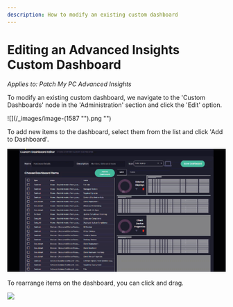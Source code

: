 ```yaml
---
description: How to modify an existing custom dashboard
---
```


# Editing an Advanced Insights Custom Dashboard

_Applies to: Patch My PC Advanced Insights_

To modify an existing custom dashboard, we navigate to the 'Custom Dashboards' node in the 'Administration' section and click the 'Edit' option.

![](/_images/image-(1587 "").png "")

To add new items to the dashboard, select them from the list and click 'Add to Dashboard'.

![](/_images/2024-06-18_14-41-02.gif "")

To rearrange items on the dashboard, you can click and drag.

![](/_images/2024-06-18_14-52-33.gif "")
